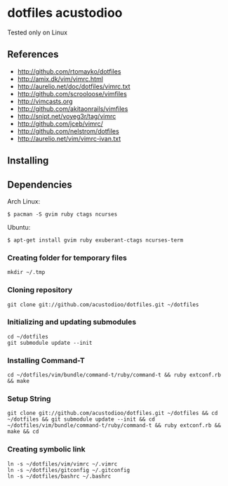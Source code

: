 # dotfiles acustodioo #

Tested only on Linux

## References ##

* http://github.com/rtomayko/dotfiles
* http://amix.dk/vim/vimrc.html
* http://aurelio.net/doc/dotfiles/vimrc.txt
* http://github.com/scrooloose/vimfiles
* http://vimcasts.org
* http://github.com/akitaonrails/vimfiles
* http://snipt.net/voyeg3r/tag/vimrc
* http://github.com/jceb/vimrc/
* http://github.com/nelstrom/dotfiles
* http://aurelio.net/vim/vimrc-ivan.txt

## Installing ##

## Dependencies ##

Arch Linux:

	$ pacman -S gvim ruby ctags ncurses

Ubuntu:

	$ apt-get install gvim ruby exuberant-ctags ncurses-term

### Creating folder for temporary files ###

	mkdir ~/.tmp

### Cloning repository ###

	git clone git://github.com/acustodioo/dotfiles.git ~/dotfiles

### Initializing and updating submodules ###

	cd ~/dotfiles
	git submodule update --init

### Installing Command-T ###

	cd ~/dotfiles/vim/bundle/command-t/ruby/command-t && ruby extconf.rb && make

### Setup String

	git clone git://github.com/acustodioo/dotfiles.git ~/dotfiles && cd ~/dotfiles && git submodule update --init && cd ~/dotfiles/vim/bundle/command-t/ruby/command-t && ruby extconf.rb && make && cd

### Creating symbolic link ###

	ln -s ~/dotfiles/vim/vimrc ~/.vimrc
	ln -s ~/dotfiles/gitconfig ~/.gitconfig 
	ln -s ~/dotfiles/bashrc ~/.bashrc
